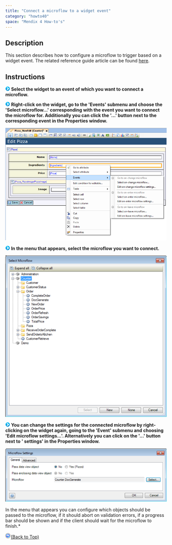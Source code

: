 ```yaml
---
title: "Connect a microflow to a widget event"
category: "howto40"
space: "Mendix 4 How-to's"
---
```

## Description

This section describes how to configure a microflow to trigger based on a widget event. The related reference guide article can be found [here](https://world.mendix.com/pages/releaseview.action?pageId=9699554).

## Instructions

![](attachments/819203/917932.png) **Select the widget to an event of which you want to connect a microflow.**

![](attachments/819203/917932.png) **Right-click on the widget, go to the 'Events' submenu and choose the 'Select <event> microflow...' corresponding with the event you want to connect the microflow for. Additionally you can click the '...' button next to the corresponding event in the Properties window.**

![](attachments/2621482/2752748.png)

![](attachments/819203/917932.png) **In the menu that appears, select the microflow you want to connect.**

![](attachments/2621482/2752747.png)

![](attachments/819203/917932.png) **You can change the settings for the connected microflow by right-clicking on the widget again, going to the 'Event' submenu and choosing 'Edit <event> microflow settings...'. Alternatively you can click on the '...' button next to '<Event> settings' in the Properties window.**

![](attachments/2621482/2752746.png)

In the menu that appears you can configure which objects should be passed to the microflow, if it should abort on validation errors, if a progress bar should be shown and if the client should wait for the microflow to finish.*

[![](attachments/819203/917564.png)](connect-a-microflow-to-a-widget-event)[(Back to Top)](connect-a-microflow-to-a-widget-event)